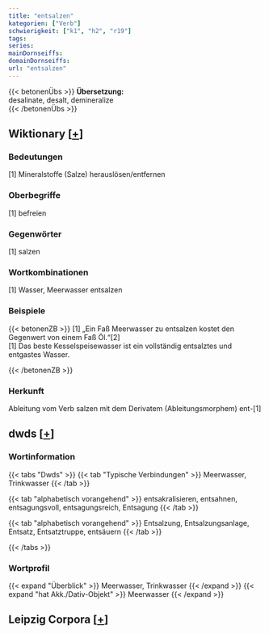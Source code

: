 ```yaml
---
title: "entsalzen"
kategorien: ["Verb"]
schwierigkeit: ["k1", "h2", "r19"]
tags:
series:
mainDornseiffs:
domainDornseiffs:
url: "entsalzen"
---
```


{{< betonenÜbs >}}
**Übersetzung:**  
desalinate, desalt, demineralize  
{{< /betonenÜbs >}}

## Wiktionary [[+](https://de.wiktionary.org/wiki/entsalzen)]

### Bedeutungen
[1] Mineralstoffe (Salze) herauslösen/entfernen  

### Oberbegriffe
[1] befreien  

### Gegenwörter
[1] salzen  

### Wortkombinationen
[1] Wasser, Meerwasser entsalzen  

### Beispiele
{{< betonenZB >}}
[1] „Ein Faß Meerwasser zu entsalzen kostet den Gegenwert von einem Faß Öl.“[2]  
[1] Das beste Kesselspeisewasser ist ein vollständig entsalztes und entgastes Wasser.  

{{< /betonenZB >}}
### Herkunft
Ableitung vom Verb salzen mit dem Derivatem (Ableitungsmorphem) ent-[1]  



## dwds [[+](https://www.dwds.de/wb/entsalzen)]

### Wortinformation
{{< tabs "Dwds" >}}
{{< tab "Typische Verbindungen" >}}
Meerwasser, Trinkwasser
{{< /tab >}}

{{< tab "alphabetisch vorangehend" >}}
entsakralisieren, entsahnen, entsagungsvoll, entsagungsreich, Entsagung
{{< /tab >}}

{{< tab "alphabetisch vorangehend" >}}
Entsalzung, Entsalzungsanlage, Entsatz, Entsatztruppe, entsäuern
{{< /tab >}}

{{< /tabs >}}

### Wortprofil
{{< expand "Überblick" >}} Meerwasser, Trinkwasser {{< /expand >}}
{{< expand "hat Akk./Dativ-Objekt" >}} Meerwasser {{< /expand >}}

## Leipzig Corpora [[+](https://corpora.uni-leipzig.de/en/res?word=entsalzen&corpusId=deu_newscrawl-public_2018)]


